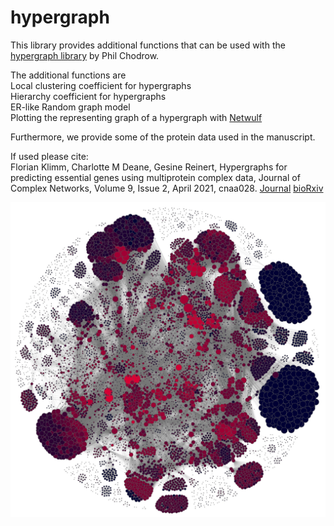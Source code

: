 # hypergraph

This library provides additional functions that can be used with the [hypergraph library](https://github.com/PhilChodrow/hypergraph) by Phil Chodrow.

The additional functions are\
Local clustering coefficient for hypergraphs\
Hierarchy coefficient for hypergraphs\
ER-like Random graph model\
Plotting the representing graph of a hypergraph with [Netwulf](https://pypi.org/project/netwulf/)





Furthermore, we provide some of the protein data used in the manuscript.

If used please cite:\
Florian Klimm, Charlotte M Deane, Gesine Reinert, Hypergraphs for predicting essential genes using multiprotein complex data, Journal of Complex Networks, Volume 9, Issue 2, April 2021, cnaa028.
[Journal](https://doi.org/10.1093/comnet/cnaa028) [bioRxiv](https://www.biorxiv.org/content/10.1101/2020.04.03.023937v1)

![alt text](./fig/proteinHypergraphV2.jpeg)
